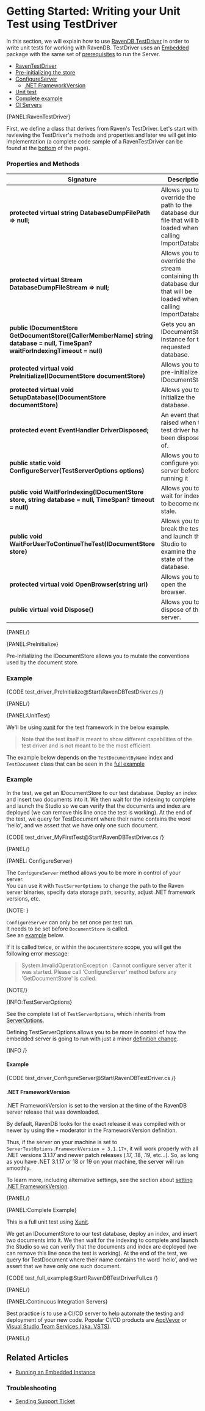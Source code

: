 # Getting Started: Writing your Unit Test using TestDriver

In this section, we will explain how to use [RavenDB.TestDriver](https://www.nuget.org/packages/RavenDB.TestDriver/) in order to write unit tests for working with RavenDB.
TestDriver uses an [Embedded](../server/embedded) package with the same set of [prerequisites](../server/embedded#prerequisites) to run the Server.

- [RavenTestDriver](../start/test-driver#raventestdriver)
- [Pre-initializing the store](../start/test-driver#preinitialize)
- [ConfigureServer](../start/test-driver#configureserver)
  - [.NET FrameworkVersion](../start/test-driver#net-frameworkversion)
- [Unit test](../start/test-driver#unittest)
- [Complete example](../start/test-driver#complete-example)
- [CI Servers](../start/test-driver#continuous-integration-servers)

{PANEL:RavenTestDriver}

First, we define a class that derives from Raven's TestDriver.
Let's start with reviewing the TestDriver's methods and properties and later we will get into implementation (a complete code sample of a RavenTestDriver can be found at the [bottom](../start/test-driver##complete-example) of the page).

### Properties and Methods
| Signature | Description |
| ----------| ----- |
| **protected virtual string DatabaseDumpFilePath => null;** | Allows you to override the path to the database dump file that will be loaded when calling ImportDatabase. |
| **protected virtual Stream DatabaseDumpFileStream => null;** |  Allows you to override the stream containing the database dump that will be loaded when calling ImportDatabase.  |
| **public IDocumentStore GetDocumentStore([CallerMemberName] string database = null, TimeSpan? waitForIndexingTimeout = null)** | Gets you an IDocumentStore instance for the requested database. |
| **protected virtual void PreInitialize(IDocumentStore documentStore)** |Allows you to pre-initialize the IDocumentStore. |
| **protected virtual void SetupDatabase(IDocumentStore documentStore)** | Allows you to initialize the database. |
| **protected event EventHandler DriverDisposed;** |An event that is raised when the test driver has been disposed of. |
| **public static void ConfigureServer(TestServerOptions options)** |Allows you to configure your server before running it|
| **public void WaitForIndexing(IDocumentStore store, string database = null, TimeSpan? timeout = null)** | Allows you to wait for indexes to become non-stale. |
| **public void WaitForUserToContinueTheTest(IDocumentStore store)** | Allows you to break the test and launch the Studio to examine the state of the database. |
| **protected virtual void OpenBrowser(string url)** | Allows you to open the browser. |
| **public virtual void Dispose()** | Allows you to dispose of the server. |

{PANEL/}

{PANEL:PreInitialize}

Pre-Initializing the IDocumentStore allows you to mutate the conventions used by the document store.

### Example

{CODE test_driver_PreInitialize@Start\RavenDBTestDriver.cs /}

{PANEL/}

{PANEL:UnitTest}

We'll be using [xunit](https://www.nuget.org/packages/xunit/) for the test framework in the below example.  

> Note that the test itself is meant to show different capabilities of the test driver and is not meant to be the most efficient.  

The example below depends on the `TestDocumentByName` index and `TestDocument` class that can be seen in the [full example](../start/test-driver#complete-example)

### Example

In the test, we get an IDocumentStore to our test database. Deploy an index and insert two documents into it. 
We then wait for the indexing to complete and launch the Studio so we can verify that the documents 
and index are deployed (we can remove this line once the test is working).
At the end of the test, we query for TestDocument where their name contains the word 'hello', 
and we assert that we have only one such document.

{CODE test_driver_MyFirstTest@Start\RavenDBTestDriver.cs /}

{PANEL/}

{PANEL: ConfigureServer}

The `ConfigureServer` method allows you to be more in control of your server.  
You can use it with `TestServerOptions` to change the path to the Raven server binaries, specify data storage path, security, adjust .NET framework versions, etc.

{NOTE: }

`ConfigureServer` can only be set once per test run.  
It needs to be set before `DocumentStore` is called.  
See an [example](../start/test-driver#complete-example) below.  

If it is called twice, or within the `DocumentStore` scope, you will get the following error message:

> System.InvalidOperationException : Cannot configure server after it was started. Please call 'ConfigureServer' method before any 'GetDocumentStore' is called.  

{NOTE/}

{INFO:TestServerOptions}

See the complete list of `TestServerOptions`, which inherits from [ServerOptions](../server/Embedded#getting-started).  

Defining TestServerOptions allows you to be more in control of 
how the embedded server is going to run with just a minor [definition change](../start/test-driver#example-2).

{INFO /}

#### Example

{CODE test_driver_ConfigureServer@Start\RavenDBTestDriver.cs /}

#### .NET FrameworkVersion 

.NET FrameworkVersion is set to the version at the time of the RavenDB server release that was downloaded.  

By default, RavenDB looks for the exact release it was compiled with or newer by using the `+` moderator in the FrameworkVersion definition.  

Thus, if the server on your machine is set to `ServerTestOptions.FrameworkVersion = 3.1.17+`, it will work properly with 
all .NET versions 3.1.17 and newer patch releases (.17, .18, .19, etc...). So, as long as you have .NET 3.1.17 or 18 or 19 on your machine, the server will run smoothly. 

To learn more, including alternative settings, see the section about [setting .NET FrameworkVersion](../server/Embedded#net-frameworkversion).

{PANEL/}

{PANEL:Complete Example}

This is a full unit test using [Xunit](https://www.nuget.org/packages/xunit/).

We get an IDocumentStore to our test database, deploy an index, and insert two documents into it. 
We then wait for the indexing to complete and launch the Studio so we can verify that the documents 
and index are deployed (we can remove this line once the test is working).
At the end of the test, we query for TestDocument where their name contains the word 'hello', 
and we assert that we have only one such document.

{CODE test_full_example@Start\RavenDBTestDriverFull.cs /}

{PANEL/}


{PANEL:Continuous Integration Servers}

Best practice is to use a CI/CD server to help automate the testing and deployment of your new code. 
Popular CI/CD products are [AppVeyor](https://www.appveyor.com/) or [Visual Studio Team Services (aka. VSTS)](https://visualstudio.microsoft.com/team-services/).

{PANEL/}

## Related Articles

- [Running an Embedded Instance](../server/Embedded)

### Troubleshooting

- [Sending Support Ticket](../server/troubleshooting/sending-support-ticket)
